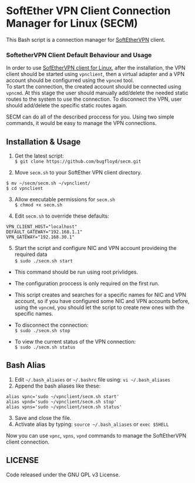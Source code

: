 # SoftEther VPN Client Connection Manager for Linux (SECM)

This Bash script is a connection manager for [SoftEtherVPN](https://github.com/SoftEtherVPN/SoftEtherVPN) client.

### SoftetherVPN Client Default Behaviour and Usage
In order to use [SofEtherVPN client for Linux](https://www.softether-download.com/en.aspx?product=softether), after the installation, the VPN client should be started using `vpnclient`, then a virtual adapter and a VPN account should be configurred using the `vpncmd` tool.  
To start the connection, the created account should be connected using `vpncmd`. At this stage the user should manually add/delete the needed static routes to the system to use the connection. To disconnect the VPN, user should add/delete the specific static routes again.

SECM can do all of the described proccess for you. Using two simple commands, it would be easy to manage the VPN connections.

## Installation & Usage
1. Get the latest script:  
`$ git clone https://github.com/bugfloyd/secm.git`

2. Move `secm.sh` to your SoftEther VPN client directory.  
```
$ mv ~/secm/secm.sh ~/vpnclient/
$ cd vpnclient
```
3. Allow executable permissions for `secm.sh`  
`$ chmod +x secm.sh`

4. Edit `secm.sh` to override these defaults:
```
VPN_CLIENT_HOST="localhost"
DEFAULT_GATEWAY="192.168.1.1"
VPN_GATEWAY="192.168.30.1"
```

5. Start the script and configure NIC and VPN account provideing the required data  
`$ sudo ./secm.sh start`  
  * This command should be run using root privlidges.  
  * The configuration proccess is only required on the first run.
  * This script creates and searches for a specific names for NIC and VPN account, so if you have configured some NIC and VPN accounts before, using the `vpncmd`, you should let the script to create new ones with the specific names.
  
* To disconnect the connection:  
`$ sudo ./secm.sh stop`  

* To view the current status of the VPN connection:  
`$ sudo ./secm.sh status`

## Bash Alias
1. Edit `~/.bash_aliases` or `~/.bashrc` file using: `vi ~/.bash_aliases`
2. Append the bash aliases like these:
```
alias vpnc='sudo ~/vpnclient/secm.sh start'
alias vpnd='sudo ~/vpnclient/secm.sh stop'
alias vpns='sudo ~/vpnclient/secm.sh status'
```
3. Save and close the file.
4. Activate alias by typing: `source ~/.bash_aliases` or `exec $SHELL`  

Now you can use `vpnc`, `vpns`, `vpnd` commands to manage the SoftEtherVPN client connection.

## LICENSE
Code released under the GNU GPL v3 License.
